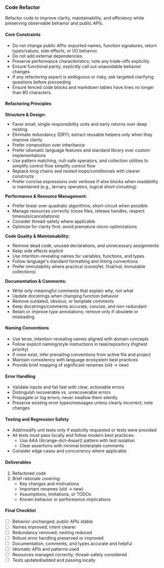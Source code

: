 ### Code Refactor

Refactor code to improve clarity, maintainability, and efficiency while
preserving observable behavior and public APIs.

#### Core Constraints

- Do not change public APIs: exported names, function signatures, return
  types/values, side effects, or I/O behavior.
- Do not add external dependencies.
- Preserve performance characteristics; note any trade-offs explicitly.
- Ensure functional parity; explicitly call out unavoidable behavior changes
- If any refactoring aspect is ambiguous or risky, ask targeted clarifying
  questions before proceeding
- Ensure fenced code blocks and markdown tables have lines no longer than 80
  characters.

#### Refactoring Principles

**Structure & Design:**

- Favor small, single-responsibility units and early returns over deep nesting
- Eliminate redundancy (DRY); extract reusable helpers only when they improve
  clarity
- Prefer composition over inheritance
- Prefer idiomatic language features and standard library over custom
  implementations
- Use pattern matching, null-safe operators, and collection utilities to
  simplify control flow simplify control flow
- Replace long chains and nested loops/conditionals with clearer constructs
- Prefer concise expressions over verbose if-else blocks when readability is
  maintained (e.g., ternary operators, logical short-circuiting)

**Performance & Resource Management:**

- Prefer linear over quadratic algorithms; short-circuit when possible
- Manage resources correctly (close files, release handles, respect
  timeouts/cancellations)
- Consider thread-safety where applicable
- Optimize for clarity first; avoid premature micro-optimizations

**Code Quality & Maintainability:**

- Remove dead code, unused declarations, and unnecessary assignments
- Keep side effects explicit
- Use intention-revealing names for variables, functions, and types
- Follow language's standard formatting and linting conventions
- Prefer immutability where practical (const/let, final/val, immutable
  collections)

**Documentation & Comments:**

- Write only meaningful comments that explain *why*, not *what*
- Update docstrings when changing function behavior
- Remove outdated, obvious, or template comments
- Keep docstrings/comments accurate, concise, and non-redundant
- Retain or improve type annotations; remove only if obsolete or misleading

#### Naming Conventions

- Use terse, intention-revealing names aligned with domain concepts
- Follow explicit naming/style instructions in task/repository (highest
  priority)
- If none exist, infer prevailing conventions from active file and project
- Maintain consistency with language ecosystem best practices
- Provide brief mapping of significant renames (old → new)

#### Error Handling

- Validate inputs and fail fast with clear, actionable errors
- Distinguish recoverable vs. unrecoverable errors
- Propagate or log errors; never swallow them silently
- Preserve existing error types/messages unless clearly incorrect; note changes

#### Testing and Regression Safety

- Add/modify unit tests only if explicitly requested or tests were provided
- All tests must pass locally and follow modern best practices:
  - Use AAA (Arrange–Act–Assert) pattern with test isolation
  - Clear assertions with minimal boilerplate comments
- Consider edge cases and concurrency where applicable

#### Deliverables

1. Refactored code
2. Brief rationale covering:
   - Key changes and motivations
   - Important renames (old → new)
   - Assumptions, limitations, or TODOs
   - Known behavior or performance implications

#### Final Checklist

- [ ] Behavior unchanged; public APIs stable
- [ ] Names improved; intent clearer
- [ ] Redundancy removed; nesting reduced
- [ ] Robust error handling preserved or improved
- [ ] Documentation, comments, and types accurate and helpful
- [ ] Idiomatic APIs and patterns used
- [ ] Resources managed correctly; thread-safety considered
- [ ] Tests updated/added and passing locally
